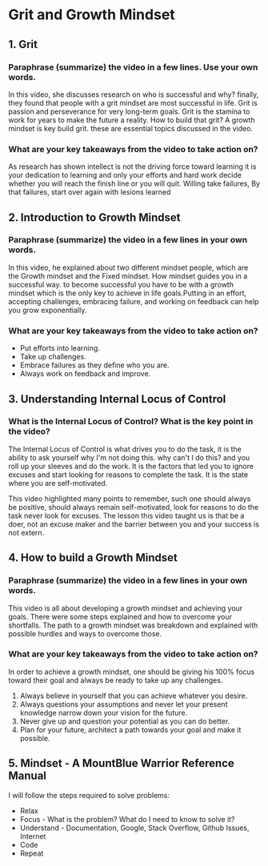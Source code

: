 # Grit and Growth Mindset
## 1. Grit

### Paraphrase (summarize) the video in a few lines. Use your own words.  
In this video, she discusses research on who is successful and why? finally, they found that people with a grit mindset are most successful in life. Grit is passion and perseverance for very long-term goals. Grit is the stamina to work for years to make the future a reality. How to build that grit? A growth mindset is key build grit. these are essential topics discussed in the video.

### What are your key takeaways from the video to take action on?  
As research has shown intellect is not the driving force toward learning it is your dedication to learning and only your efforts and hard work decide whether you will reach the finish line or you will quit. Willing take failures, By that failures, start over again with lesions learned

## 2. Introduction to Growth Mindset

### Paraphrase (summarize) the video in a few lines in your own words.

In this video, he explained about two different mindset people, which are the Growth mindset and the Fixed mindset. How mindset guides you in a successful way. to become successful you have to be with a growth mindset which is the only key to achieve in life goals.Putting in an effort, accepting challenges, embracing failure, and working on feedback can help you grow exponentially.

### What are your key takeaways from the video to take action on?  
- Put efforts into learning.
- Take up challenges.
- Embrace failures as they define who you are.
- Always work on feedback and improve.


## 3. Understanding Internal Locus of Control

### What is the Internal Locus of Control? What is the key point in the video?

The Internal Locus of Control is what drives you to do the task, it is the ability to ask yourself why I'm not doing this. why can't I do this? and you roll up your sleeves and do the work. It is the factors that led you to ignore excuses and start looking for reasons to complete the task. It is the state where you are self-motivated.

This video highlighted many points to remember, such one should always be positive, should always remain self-motivated, look for reasons to do the task never look for excuses. The lesson this video taught us is that be a doer, not an excuse maker and the barrier between you and your success is not extern.

## 4. How to build a Growth Mindset

### Paraphrase (summarize) the video in a few lines in your own words.

This video is all about developing a growth mindset and achieving your goals. There were some steps explained and how to overcome your shortfalls. The path to a growth mindset was breakdown and explained with possible hurdles and ways to overcome those.

### What are your key takeaways from the video to take action on?  
In order to achieve a growth mindset, one should be giving his 100% focus toward their goal and always be ready to take up any challenges.

1. Always believe in yourself that you can achieve whatever you desire.
2. Always questions your assumptions and never let your present knowledge narrow down your vision for the future.  
3. Never give up and question your potential as you can do better.  
4. Plan for your future, architect a path towards your goal and make it possible.


## 5. Mindset - A MountBlue Warrior Reference Manual
I will follow the steps required to solve problems:
- Relax
- Focus - What is the problem? What do I need to know to solve it?
- Understand - Documentation, Google, Stack Overflow, Github Issues, Internet
- Code
- Repeat
